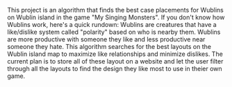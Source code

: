 This project is an algorithm that finds the best case placements for Wublins on Wublin island in the game "My Singing Monsters". If you don't know how Wublins work, here's a quick rundown: Wublins are creatures that have a like/dislike system called "polarity"
based on who is nearby them. Wublins are more productive with someone they like and less productive near someone they hate. This algorithm searches for the best layouts on the Wublin island map to maximize like relationships and minimize dislikes. The current plan is to
store all of these layout on a website and let the user filter through all the layouts to find the design they like most to use in theier own game.
